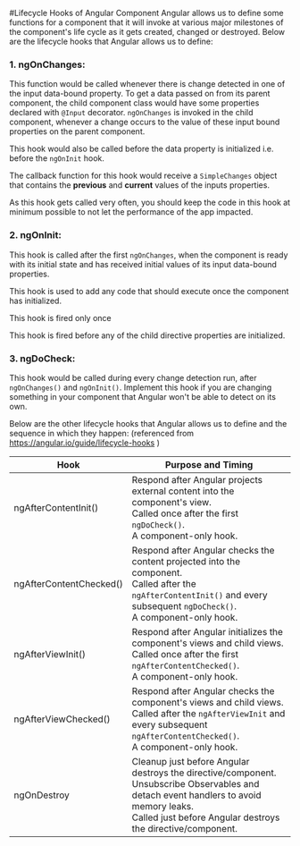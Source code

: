 #Lifecycle Hooks of Angular Component
Angular allows us to define some functions for a component that it will invoke at various major milestones of the component's life cycle as it gets created, changed or destroyed. Below are the lifecycle hooks that Angular allows us to define:

### 1. ngOnChanges:
This function would be called whenever there is change detected in one of the input data-bound property. 
To get a data passed on from its parent component, the child component class would have some properties declared with  `@Input` decorator. `ngOnChanges` is invoked in the child component, whenever a change occurs to the value of these input bound properties on the parent component.

This hook would also be called before the data property is initialized i.e. before the `ngOnInit` hook. 

The callback function for this hook would receive a `SimpleChanges` object that contains the **previous** and **current** values of the inputs properties. 

As this hook gets called very often, you should keep the code in this hook at minimum possible to not let the performance of the app impacted.

### 2. ngOnInit:
This hook is called after the first `ngOnChanges`, when the component is ready with its initial state and has received initial values of its input data-bound properties.

This hook is used to add any code that should execute once the component has initialized.

This hook is fired only once

This hook is fired before any of the child directive properties are initialized.

### 3. ngDoCheck:
This hook would be called during every change detection run, after `ngOnChanges()` and `ngOnInit()`. Implement this hook if you are changing something in your component that Angular won't be able to detect on its own.

Below are the other lifecycle hooks that Angular allows us to define and the sequence in which they happen: (referenced from https://angular.io/guide/lifecycle-hooks )

| Hook | Purpose and Timing |
|----|----|
|ngAfterContentInit()|Respond after Angular projects external content into the component's view.<br/>Called once after the first `ngDoCheck()`.<br/>A component-only hook.|
|ngAfterContentChecked()|Respond after Angular checks the content projected into the component.<br/>Called after the `ngAfterContentInit()` and every subsequent `ngDoCheck()`.<br/>A component-only hook.|
|ngAfterViewInit()|Respond after Angular initializes the component's views and child views.<br/>Called once after the first `ngAfterContentChecked()`.<br/>A component-only hook.|
|ngAfterViewChecked()|Respond after Angular checks the component's views and child views.<br/>Called after the `ngAfterViewInit` and every subsequent `ngAfterContentChecked()`.<br/>A component-only hook.|
|ngOnDestroy|Cleanup just before Angular destroys the directive/component. Unsubscribe Observables and detach event handlers to avoid memory leaks.<br/>Called just before Angular destroys the directive/component.|
